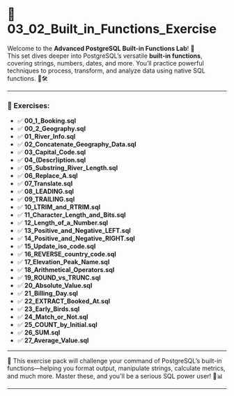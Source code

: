 # 🧠 03_02_Built_in_Functions_Exercise

Welcome to the **Advanced PostgreSQL Built-in Functions Lab**! 🔬  
This set dives deeper into PostgreSQL’s versatile **built-in functions**, covering strings, numbers, dates, and more. You’ll practice powerful techniques to process, transform, and analyze data using native SQL functions. 🎯🛠️

---

### 📝 Exercises:

- ✅ **00_1_Booking.sql**
- ✅ **00_2_Geography.sql**
- ✅ **01_River_Info.sql**
- ✅ **02_Concatenate_Geography_Data.sql**
- ✅ **03_Capital_Code.sql**
- ✅ **04_(Descr)iption.sql**
- ✅ **05_Substring_River_Length.sql**
- ✅ **06_Replace_A.sql**
- ✅ **07_Translate.sql**
- ✅ **08_LEADING.sql**
- ✅ **09_TRAILING.sql**
- ✅ **10_LTRIM_and_RTRIM.sql**
- ✅ **11_Character_Length_and_Bits.sql**
- ✅ **12_Length_of_a_Number.sql**
- ✅ **13_Positive_and_Negative_LEFT.sql**
- ✅ **14_Positive_and_Negative_RIGHT.sql**
- ✅ **15_Update_iso_code.sql**
- ✅ **16_REVERSE_country_code.sql**
- ✅ **17_Elevation_Peak_Name.sql**
- ✅ **18_Arithmetical_Operators.sql**
- ✅ **19_ROUND_vs_TRUNC.sql**
- ✅ **20_Absolute_Value.sql**
- ✅ **21_Billing_Day.sql**
- ✅ **22_EXTRACT_Booked_At.sql**
- ✅ **23_Early_Birds.sql**
- ✅ **24_Match_or_Not.sql**
- ✅ **25_COUNT_by_Initial.sql**
- ✅ **26_SUM.sql**
- ✅ **27_Average_Value.sql**

---

🧩 This exercise pack will challenge your command of PostgreSQL’s built-in functions—helping you format output, manipulate strings, calculate metrics, and much more. Master these, and you'll be a serious SQL power user! 💪📊

---
